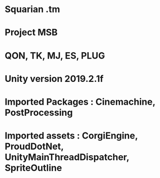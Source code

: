 # Squarian .tm
# Project MSB
# QON, TK, MJ, ES, PLUG
# Unity version 2019.2.1f
# Imported Packages : Cinemachine, PostProcessing
# Imported assets : CorgiEngine, ProudDotNet, UnityMainThreadDispatcher, SpriteOutline